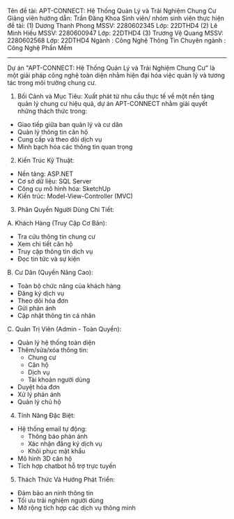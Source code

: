 Tên đề tài: APT-CONNECT: Hệ Thống Quản Lý và Trải Nghiệm Chung Cư
Giảng viên hướng dẫn: Trần Đăng Khoa
Sinh viên/ nhóm sinh viên thực hiện đề tài:
(1) Dương Thanh Phong MSSV: 2280602345 Lớp: 22DTHD4
(2) Lê Minh Hiếu MSSV: 2280600947 Lớp: 22DTHD4
(3) Trương Vệ Quang MSSV: 2280602568 Lớp: 22DTHD4
Ngành : Công Nghệ Thông Tin
Chuyên ngành : Công Nghệ Phần Mềm

--------------------------------------------------------------------

Dự án "APT-CONNECT: Hệ Thống Quản Lý và Trải Nghiệm Chung Cư" là một giải pháp công nghệ toàn diện nhằm hiện đại hóa việc quản lý và tương tác trong môi trường chung cư.
1. Bối Cảnh và Mục Tiêu:
Xuất phát từ nhu cầu thực tế về một nền tảng quản lý chung cư hiệu quả, dự án APT-CONNECT nhằm giải quyết những thách thức trong:
- Giao tiếp giữa ban quản lý và cư dân
- Quản lý thông tin căn hộ
- Cung cấp và theo dõi dịch vụ
- Minh bạch hóa các thông tin quan trọng

2. Kiến Trúc Kỹ Thuật:
- Nền tảng: ASP.NET
- Cơ sở dữ liệu: SQL Server
- Công cụ mô hình hóa: SketchUp
- Kiến trúc: Model-View-Controller (MVC)

3. Phân Quyền Người Dùng Chi Tiết:

A. Khách Hàng (Truy Cập Cơ Bản):
- Tra cứu thông tin chung cư
- Xem chi tiết căn hộ
- Truy cập thông tin dịch vụ
- Đọc tin tức và sự kiện

B. Cư Dân (Quyền Nâng Cao):
- Toàn bộ chức năng của khách hàng
- Đăng ký dịch vụ
- Theo dõi hóa đơn
- Gửi phản ánh
- Cập nhật thông tin cá nhân

C. Quản Trị Viên (Admin - Toàn Quyền):
- Quản lý hệ thống toàn diện
- Thêm/sửa/xóa thông tin:
  + Chung cư
  + Căn hộ
  + Dịch vụ
  + Tài khoản người dùng
- Duyệt hóa đơn
- Xử lý phản ánh
- Quản lý chủ hộ

4. Tính Năng Đặc Biệt:
- Hệ thống email tự động:
  + Thông báo phản ánh
  + Xác nhận đăng ký dịch vụ
  + Khôi phục mật khẩu
- Mô hình 3D căn hộ
- Tích hợp chatbot hỗ trợ trực tuyến

5. Thách Thức Và Hướng Phát Triển:
- Đảm bảo an ninh thông tin
- Tối ưu trải nghiệm người dùng
- Mở rộng tích hợp các dịch vụ thông minh
